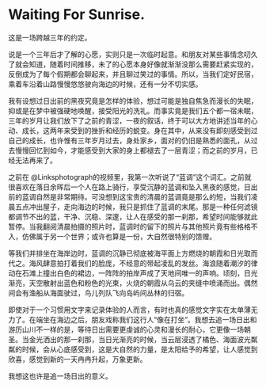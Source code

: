 # Waiting For Sunrise.

这是一场跨越三年的约定。

说是一个三年后才了解的心愿，实则只是一次临时起意。和朋友对某些事情念叨久了就会知道，随着时间推移，未了的心愿本身好像就渐渐没那么需要赶紧实现的，反倒成为了每个假期都会聊起来，并且聊过笑过的事情。所以，当我们定好民宿，乘着车沿着山路慢慢悠悠驶向海边的时候，还有一分不切实感。

我有设想过日出前的黑夜究竟是怎样的体验，想过可能是独自焦急而漫长的失眠，抑或是在梦中被强硬地唤醒，接受阳光的洗礼。而事实竟是我们五个都一宿未眠，三年的岁月让我们放下了之前的青涩，一夜的叙话，终于可以大方地讲述当年的心动、成长，这两年来受到的挫折和经历的蜕变。身在其中，从来没有即刻感受到过自己的成长，也许惟有三年岁月过去，身处家乡，面对的仍旧是熟悉的面孔，从过去慢慢回忆到如今，才能感受到大家的身上都褪去了一层青涩；而之前的岁月，已经无法再来了。

之前在 @Linksphotograph的视频里，我第一次听说了“蓝调”这个词汇。之前就很喜欢在落日余晖后一个人在路上骑行，享受沉静的蓝调和坠入黑夜的感觉，日出前的蓝调自然是非常期待。可没想到这宝贵的清晨的蓝调竟是那么的短，当我们凌晨五点冲出屋子，走向海边的时候，我只是抓住了蓝调的末尾。那是一种任何滤镜都调节不出的蓝，干净、沉稳、深邃，让人在感受的那一刹那，希望时间能够就此暂停。当我翻阅清晨拍摄的照片时，蓝调时的留下的照片与其他照片竟有些格格不入，仿佛属于另一个世界；或许也算是一份，大自然很特别的馈赠。

等我们并排坐在海岸边时，蓝调的沉静已彻底被海平面上方燃烧的朝霞和日光取而代之。海风肆意拍打着我们的脸庞，不经意的带起凌乱的发丝。海浪随着潮汐的律动在石滩上撞出白色的裙边，一阵阵的拍岸声成了天地间唯一的声响。顷刻，日光渐亮，天空散射出蓝色和粉色的光束，火烧的朝霞从乌云的夹缝中喷涌而出。偶然间会有渔船从海面驶过，鸟儿列队飞向岛屿间丛林的归宿。

即使对于一个习惯用文字来记录体验的人而言，有时也真的感觉文字实在太单薄无力了。在端坐在海边之后，朋友戏称我们这行人“像在打坐”。我想去追一场日出和游历山川不一样的是，等待日出需要更虔诚的心灵和漫长的耐心，它更像一场朝圣。当金光洒出的那一刹那，当日光渐亮的时候，当云层浸透了橘色、海面波光粼粼的时候，会从心底感受到，这是大自然的力量，是太阳给予的希望，让人感觉到欣喜，感觉到新的一天冉冉升起，万象更新。

我想这也许是追一场日出的意义。
